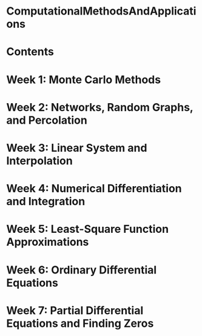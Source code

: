 # ComputationalMethodsAndApplications

# Contents

# Week 1: Monte Carlo Methods
# Week 2: Networks, Random Graphs, and Percolation
# Week 3: Linear System and Interpolation
# Week 4: Numerical Differentiation and Integration
# Week 5: Least-Square Function Approximations
# Week 6: Ordinary Differential Equations
# Week 7: Partial Differential Equations and Finding Zeros